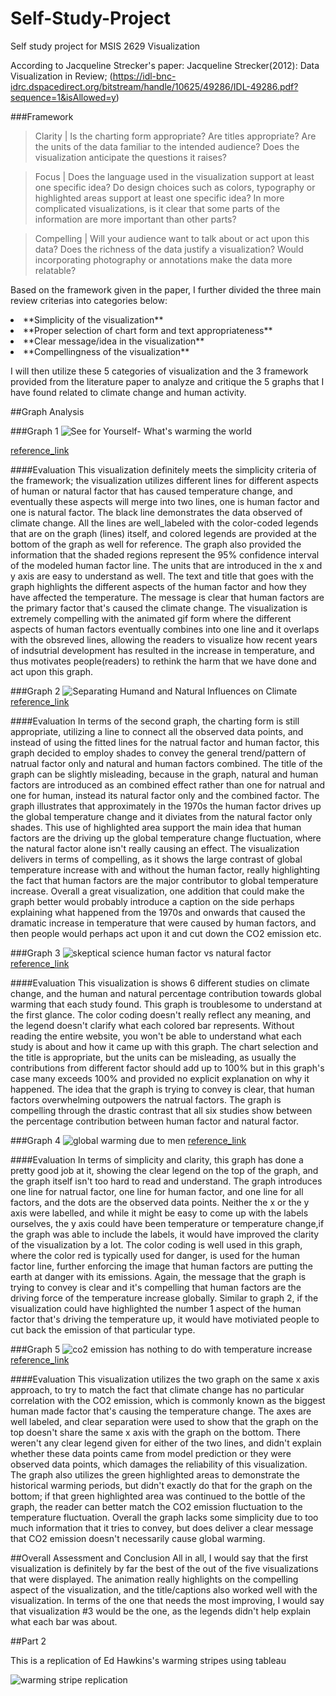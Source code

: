 # Self-Study-Project
Self study project for MSIS 2629 Visualization 



According to Jacqueline Strecker's paper:
Jacqueline Strecker(2012): Data Visualization in Review;  (https://idl-bnc-idrc.dspacedirect.org/bitstream/handle/10625/49286/IDL-49286.pdf?sequence=1&isAllowed=y)

###Framework

>Clarity | Is the charting form appropriate? Are titles appropriate? Are the units of the data familiar to the intended audience? Does the visualization anticipate the questions it raises?

>Focus | Does the language used in the visualization support at least one specific idea? Do design choices such as colors, typography or highlighted areas support at least one specific idea? In more complicated visualizations, is it clear that some parts of the information are more important than other parts?

>Compelling | Will your audience want to talk about or act upon this data? Does the richness of the data justify a visualization? Would incorporating photography or annotations make the data more relatable?

Based on the framework given in the paper, I further divided the three main review criterias into categories below:
<li>**Simplicity of the visualization**
<li>**Proper selection of chart form and text appropriateness**
<li>**Clear message/idea in the visualization**
<li>**Compellingness of the visualization**

I will then utilize these 5 categories of visualization and the 3 framework provided from the literature paper to analyze and critique the 5 graphs that I have found related to climate change and human activity.



##Graph Analysis

###Graph 1
![See for Yourself- What's warming the world](what's-warming-the-world.jpg)


[reference_link](https://www.bloomberg.com/graphics/2015-whats-warming-the-world/)

####Evaluation
This visualization definitely meets the simplicity criteria of the framework; the visualization utilizes different lines for different aspects of human or natural factor that has caused temperature change, and eventually these aspects will merge into two lines, one is human factor and one is natural factor. The black line demonstrates the data observed of climate change. All the lines are well_labeled with the color-coded legends that are on the graph (lines) itself, and colored legends are provided at the bottom of the graph as well for reference. The graph also provided the information that the shaded regions represent the 95% confidence interval of the modeled human factor line. The units that are introduced in the x and y axis are easy to understand as well. The text and title that goes with the graph highlights the different aspects of the human factor and how they have affected the temperature. The message is clear that human factors are the primary factor that's caused the climate change. The visualization is extremely compelling with the animated gif form where the different aspects of human factors eventually combines into one line and it overlaps with the obsreved lines, allowing the readers to visualize how recent years of indsutrial development has resulted in the increase in temperature, and thus motivates people(readers) to rethink the harm that we have done and act upon this graph. 


###Graph 2
![Separating Humand and Natural Influences on Climate](models-observed-human-natural.png)
[reference_link](https://19january2017snapshot.epa.gov/climate-change-science/causes-climate-change_.html)

####Evaluation
In terms of the second graph, the charting form is still appropriate, utilizing a line to connect all the observed data points, and instead of using the fitted lines for the natrual factor and human factor, this graph decided to employ shades to convey the general trend/pattern of natrual factor only and natural and human factors combined. The title of the graph can be slightly misleading, because in the graph, natural and human factors are introduced as an combined effect rather than one for natrual and one for human, instead its natural factor only and the combined factor. The graph illustrates that approximately in the 1970s the human factor drives up the global temperature change and it diviates from the natural factor only shades. This use of highlighted area support the main idea that human factors are the driving up the global temperature change fluctuation, where the natural factor alone isn't really causing an effect. The visualization delivers in terms of compelling, as it shows the large contrast of global temperature increase with and without the human factor, really highlighting the fact that human factors are the major contributor to global temperature increase. Overall a great visualization, one addition that could make the graph better would probably introduce a caption on the side perhaps explaining what happened from the 1970s and onwards that caused the dramatic increase in temperature that were caused by human factors, and then people would perhaps act upon it and cut down the CO2 emission etc.

###Graph 3
![skeptical science human factor vs natural factor](https://github.com/jacksonh2/Self-Study-Project/blob/master/skeptical%20science%20factors%20that%20contributed%20to%20climate%20change.png)
[reference_link](https://skepticalscience.com/a-comprehensive-review-of-the-causes-of-global-warming.html)

####Evaluation
This visualization is shows 6 different studies on climate change, and the human and natural percentage contribution towards global warming that each study found. 
This graph is troublesome to understand at the first glance. The color coding doesn't really reflect any meaning, and the legend doesn't clarify what each colored bar represents. Without reading the entire website, you won't be able to understand what each study is about and how it came up with this graph. The chart selection and the title is appropriate, but the units can be misleading, as usually the contributions from different factor should add up to 100% but in this graph's case many exceeds 100% and provided no explicit explanation on why it happened.
The idea that the graph is trying to convey is clear, that human factors overwhelming outpowers the natrual factors.
The graph is compelling through the drastic contrast that all six studies show between the percentage contribution between human factor and natural factor.

###Graph 4
![global warming due to men](global_warming_due_to_men.jpg)
[reference_link](https://www.carbonbrief.org/analysis-why-scientists-think-100-of-global-warming-is-due-to-humans)

####Evaluation
In terms of simplicity and clarity, this graph has done a pretty good job at it, showing the clear legend on the top of the graph, and the graph itself isn't too hard to read and understand. The graph introduces one line for natrual factor, one line for human factor, and one line for all factors, and the dots are the observed data points. Neither the x or the y axis were labelled, and while it might be easy to come up with the labels ourselves, the y axis could have been temperature or temperature change,if the graph was able to include the labels, it would have improved the clarity of the visualization by a lot. The color coding is well used in this graph, where the color red is typically used for danger, is used for the human factor line, further enforcing the image that human factors are putting the earth at danger with its emissions. Again, the message that the graph is trying to convey is clear and it's compelling that human factors are the driving force of the temperature increase globally. Similar to graph 2, if the visualization could have highlighted the number 1 aspect of the human factor that's driving the temperature up, it would have motiviated people to cut back the emission of that particular type. 

###Graph 5
![co2 emission has nothing to do with temperature increase](https://github.com/jacksonh2/Self-Study-Project/blob/master/co2%20emission%20and%20temperature%20change.jpg)
[reference_link](https://skepticalscience.com/humlum-at-it-again.html)

####Evaluation
This visualization utilizes the two graph on the same x axis approach, to try to match the fact that climate change has no particular correlation with the CO2 emission, which is commonly known as the biggest human made factor that's causing the temperature change. The axes are well labeled, and clear separation were used to show that the graph on the top doesn't share the same x axis with the graph on the bottom. There weren't any clear legend given for either of the two lines, and didn't explain whether these data points came from model prediction or they were observed data points, which damages the reliability of this visualization. The graph also utilizes the green highlighted areas to demonstrate the historical warming periods, but didn't exactly do that for the graph on the bottom; if that green highlighted area was continued to the bottle of the graph, the reader can better match the CO2 emission fluctuation to the temperature fluctuation. Overall the graph lacks some simplicity due to too much information that it tries to convey, but does deliver a clear message that CO2 emission doesn't necessarily cause global warming.

##Overall Assessment and Conclusion
All in all, I would say that the first visualization is definitely by far the best of the out of the five visualizations that were displayed. The animation really highlights on the compelling aspect of the visualization, and the title/captions also worked well with the visualization. In terms of the one that needs the most improving, I would say that visualization #3 would be the one, as the legends didn't help explain what each bar was about.

##Part 2


This is a replication of Ed Hawkins's warming stripes using tableau


![warming stripe replication](https://github.com/jacksonh2/Self-Study-Project/blob/master/warming%20stripe%20replication.jpg)
